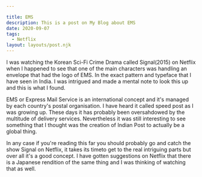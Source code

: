 ```yaml
---

title: EMS
description: This is a post on My Blog about EMS
date: 2020-09-07
tags:
  - Netflix
layout: layouts/post.njk
---
```


I was watching the Korean Sci-Fi Crime Drama called Signal(2015) on Netflix when I happened to see that one of the main characters was handling an envelope that had the logo of EMS.
In the exact pattern and typeface that I have seen in India. I was intrigued and made a mental note to look this up and this is what I found.

EMS or Express Mail Service is an international concept and it's managed by each country's postal organisation. I have heard it called speed post as I was growing up. These days it has probably been oversahdowed by the multitude of delivery services.
Nevertheless it was still interesting to see something that I thought was the creation of Indian Post to actually be a global thing. 

In any case if you're reading this far you should probably go and catch the show Signal on Netflix, it takes its timeto get to the real intriguing parts but over all it's a good concept.
I have gotten suggestions on Netflix that there is a Japanese rendition of the same thing and I was thinking of watching that as well.
